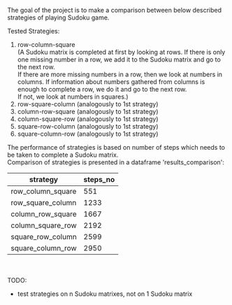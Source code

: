 The goal of the project is to make a comparison between below described strategies of playing Sudoku game.

Tested Strategies:
1) row-column-square <br/>
(A Sudoku matrix is completed at first by looking at rows. If there is only one missing number in a row, we add it to the Sudoku matrix and go to the next row.  <br/> 
If there are more missing numbers in a row, then we look at numbers in columns. If information about numbers gathered from columns is enough to complete a row, we do it and go to the next row. <br/>
If not, we look at numbers in squares.)
2) row-square-column (analogously to 1st strategy)
3) column-row-square (analogously to 1st strategy)
4) column-square-row (analogously to 1st strategy)
5) square-row-column (analogously to 1st strategy)
6) square-column-row (analogously to 1st strategy)

The performance of strategies is based on number of steps which needs to be taken to complete a Sudoku matrix. <br/>
Comparison of strategies is presented in a dataframe 'results_comparison':

|strategy|steps_no|
|---|---|
|row_column_square|551|
|row_square_column|1233|
|column_row_square|1667|
|column_square_row|2192|
|square_row_column|2599|
|square_column_row|2950|

 <br/> <br/>
TODO:
- test strategies on n Sudoku matrixes, not on 1 Sudoku matrix

